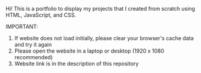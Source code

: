 Hi! This is a portfolio to display my projects that I created from scratch using HTML, JavaScript, and CSS.

IMPORTANT: 
1. If website does not load initially, please clear your browser's cache data and try it again
2. Please open the website in a laptop or desktop (1920 x 1080 recommended)
3. Website link is in the description of this repository
